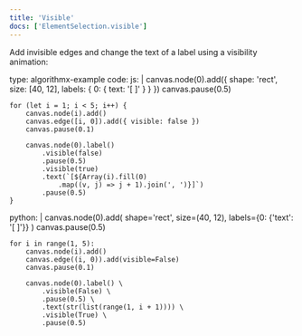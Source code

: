 ```yaml
---
title: 'Visible'
docs: ['ElementSelection.visible']
---
```


Add invisible edges and change the text of a label using a visibility animation:

<data type='yaml'>
type: algorithmx-example
code:
  js: |
    canvas.node(0).add({
        shape: 'rect',
        size: [40, 12],
        labels: { 0: { text: '[ ]' } }
    })
    canvas.pause(0.5)
    
    for (let i = 1; i < 5; i++) {
        canvas.node(i).add()
        canvas.edge([i, 0]).add({ visible: false })
        canvas.pause(0.1)
      
        canvas.node(0).label()
            .visible(false)
            .pause(0.5)
            .visible(true)
            .text(`[${Array(i).fill(0)
                .map((v, j) => j + 1).join(', ')}]`)
            .pause(0.5)
    }
  python: |
    canvas.node(0).add(
        shape='rect',
        size=(40, 12),
        labels={0: {'text': '[ ]'}}
    )
    canvas.pause(0.5)
    
    for i in range(1, 5):
        canvas.node(i).add()
        canvas.edge((i, 0)).add(visible=False)
        canvas.pause(0.1)
        
        canvas.node(0).label() \
            .visible(False) \
            .pause(0.5) \
            .text(str(list(range(1, i + 1)))) \
            .visible(True) \
            .pause(0.5)
</data>
